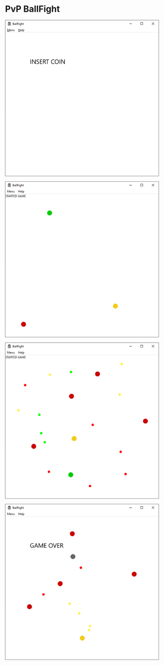 # PvP BallFight

![Idle Screenshot](/Screenshots/InsertCoin.png)

![Started Game](/Screenshots/StartedGame.png)

![Gameplay](/Screenshots/Gameplay.png)

![Game Over](/Screenshots/GameOver.png)
